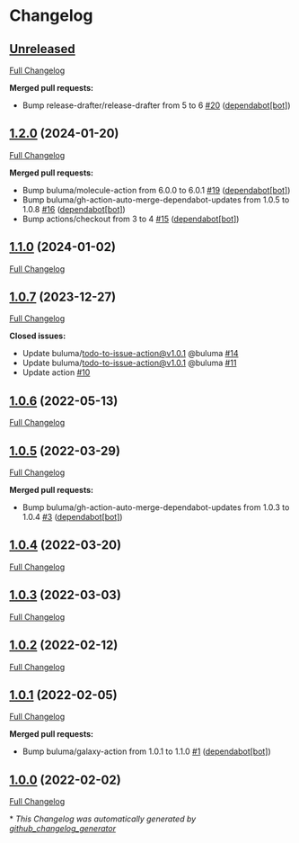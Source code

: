 # Changelog

## [Unreleased](https://github.com/buluma/ansible-role-postfix/tree/HEAD)

[Full Changelog](https://github.com/buluma/ansible-role-postfix/compare/1.2.0...HEAD)

**Merged pull requests:**

- Bump release-drafter/release-drafter from 5 to 6 [\#20](https://github.com/buluma/ansible-role-postfix/pull/20) ([dependabot[bot]](https://github.com/apps/dependabot))

## [1.2.0](https://github.com/buluma/ansible-role-postfix/tree/1.2.0) (2024-01-20)

[Full Changelog](https://github.com/buluma/ansible-role-postfix/compare/1.1.0...1.2.0)

**Merged pull requests:**

- Bump buluma/molecule-action from 6.0.0 to 6.0.1 [\#19](https://github.com/buluma/ansible-role-postfix/pull/19) ([dependabot[bot]](https://github.com/apps/dependabot))
- Bump buluma/gh-action-auto-merge-dependabot-updates from 1.0.5 to 1.0.8 [\#16](https://github.com/buluma/ansible-role-postfix/pull/16) ([dependabot[bot]](https://github.com/apps/dependabot))
- Bump actions/checkout from 3 to 4 [\#15](https://github.com/buluma/ansible-role-postfix/pull/15) ([dependabot[bot]](https://github.com/apps/dependabot))

## [1.1.0](https://github.com/buluma/ansible-role-postfix/tree/1.1.0) (2024-01-02)

[Full Changelog](https://github.com/buluma/ansible-role-postfix/compare/1.0.7...1.1.0)

## [1.0.7](https://github.com/buluma/ansible-role-postfix/tree/1.0.7) (2023-12-27)

[Full Changelog](https://github.com/buluma/ansible-role-postfix/compare/1.0.6...1.0.7)

**Closed issues:**

- Update buluma/todo-to-issue-action@v1.0.1 @buluma [\#14](https://github.com/buluma/ansible-role-postfix/issues/14)
- Update buluma/todo-to-issue-action@v1.0.1 @buluma [\#11](https://github.com/buluma/ansible-role-postfix/issues/11)
- Update action [\#10](https://github.com/buluma/ansible-role-postfix/issues/10)

## [1.0.6](https://github.com/buluma/ansible-role-postfix/tree/1.0.6) (2022-05-13)

[Full Changelog](https://github.com/buluma/ansible-role-postfix/compare/1.0.5...1.0.6)

## [1.0.5](https://github.com/buluma/ansible-role-postfix/tree/1.0.5) (2022-03-29)

[Full Changelog](https://github.com/buluma/ansible-role-postfix/compare/1.0.4...1.0.5)

**Merged pull requests:**

- Bump buluma/gh-action-auto-merge-dependabot-updates from 1.0.3 to 1.0.4 [\#3](https://github.com/buluma/ansible-role-postfix/pull/3) ([dependabot[bot]](https://github.com/apps/dependabot))

## [1.0.4](https://github.com/buluma/ansible-role-postfix/tree/1.0.4) (2022-03-20)

[Full Changelog](https://github.com/buluma/ansible-role-postfix/compare/1.0.3...1.0.4)

## [1.0.3](https://github.com/buluma/ansible-role-postfix/tree/1.0.3) (2022-03-03)

[Full Changelog](https://github.com/buluma/ansible-role-postfix/compare/1.0.2...1.0.3)

## [1.0.2](https://github.com/buluma/ansible-role-postfix/tree/1.0.2) (2022-02-12)

[Full Changelog](https://github.com/buluma/ansible-role-postfix/compare/1.0.1...1.0.2)

## [1.0.1](https://github.com/buluma/ansible-role-postfix/tree/1.0.1) (2022-02-05)

[Full Changelog](https://github.com/buluma/ansible-role-postfix/compare/1.0.0...1.0.1)

**Merged pull requests:**

- Bump buluma/galaxy-action from 1.0.1 to 1.1.0 [\#1](https://github.com/buluma/ansible-role-postfix/pull/1) ([dependabot[bot]](https://github.com/apps/dependabot))

## [1.0.0](https://github.com/buluma/ansible-role-postfix/tree/1.0.0) (2022-02-02)

[Full Changelog](https://github.com/buluma/ansible-role-postfix/compare/225baaefeca96d038986976c5c5fa62c4b1a2480...1.0.0)



\* *This Changelog was automatically generated by [github_changelog_generator](https://github.com/github-changelog-generator/github-changelog-generator)*
